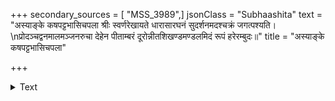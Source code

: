 +++
secondary_sources = [ "MSS_3989",]
jsonClass = "Subhaashita"
text = "अस्याङ्के कषपट्टभासिचपला श्रीः स्वर्णरेखायते धारासारघनं सुदर्शनमदश्चक्रं जगत्पश्यति।  \nप्रोदञ्चद्वनमालमञ्जनरुचा देहेन पीताम्बरं दूरोन्नीतशिखण्डमण्डलमिदं रूपं हरेरम्बुदः॥"
title = "अस्याङ्के कषपट्टभासिचपला"

+++

<details><summary>Text</summary>

अस्याङ्के कषपट्टभासिचपला श्रीः स्वर्णरेखायते धारासारघनं सुदर्शनमदश्चक्रं जगत्पश्यति।  
प्रोदञ्चद्वनमालमञ्जनरुचा देहेन पीताम्बरं दूरोन्नीतशिखण्डमण्डलमिदं रूपं हरेरम्बुदः॥
</details>
